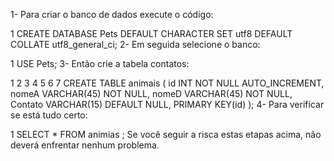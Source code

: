 1- Para criar o banco de dados execute o código:

1
CREATE DATABASE Pets DEFAULT CHARACTER SET utf8 DEFAULT COLLATE utf8_general_ci;</span></pre>
2- Em seguida selecione o banco:

1
USE Pets;
3- Então crie a tabela contatos:

1
2
3
4
5
6
7
CREATE TABLE animais (
    id INT NOT NULL AUTO_INCREMENT,
    nomeA VARCHAR(45) NOT NULL,
    nomeD VARCHAR(45) NOT NULL,
    Contato VARCHAR(15) DEFAULT NULL,
    PRIMARY KEY(id)
);
4- Para verificar se está tudo certo:

1
SELECT * FROM animias ;
Se você seguir a risca estas etapas acima, não deverá enfrentar nenhum problema.